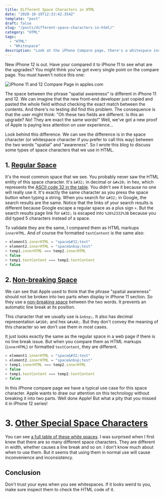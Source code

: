 ```yaml
---
title: Different Space Characters in HTML
date: "2020-10-19T12:33:42.354Z"
template: "post"
draft: false
slug: "/posts/different-space-characters-in-html/"
category: "HTML"
tags:
  - "HTML"
  - "Whitespace"
description: "Look at the iPhone Compare page, there's a whitespace inconsistency bug that's a bit annoying"
---
```

New iPhone 12 is out. Have your compared it to iPhone 11 to see what are the upgrades? You might think you've got every single point on the compare page. You must haven't notice this one: 

![iPhone 11 and 12 Compare Page in apples.com](/media/iphone-compare-whitespace-bug.png)

The space between the phrase "spatial awareness" is different in iPhone 11 and 12. We can imagine that the new front-end developer just copied and pasted the whole field without checking the exact match between the contents. And there's no testing did find this problem. The consequence is that the user might think: "Oh these two fields are different. Is this an upgrade? No! They are exact the same words!" Well, we've got a new proof of Apple is paying less attention on user experience...

Look behind this difference. We can see the difference is in the space character (or whitespace character if you prefer to call this way) between the two words "spatial" and "awareness". So I wrote this blog to discuss some types of space characters that we use in HTML.

## 1. [Regular Space](https://en.wikipedia.org/wiki/Space_(punctuation))

It's the most common space that we see. You probably never saw the HTML entity of this space character. It's `&#32;` in decimal or `&#x20;` in hex, which represents the [ASCII code 32 in the table](https://www.techonthenet.com/ascii/chart.php). You didn't see it because no one will really use it. It's exactly the same character as you press the space button when typing a string. When you search for `&#32;` in Google, the search results are the same. Notice that the links of your search results is different because Google escape a regular space as a plus sign `+`. But the search results page link for `&#32;` is escaped into `%26%2332%3B` because you did typed 5 characters instead of a space.

To validate they are the same, I compared them as HTML markups `innerHTML`. And of course the formatted `textContent` is the same also:

```js
> element1.innerHTML = "space&#32;test"
> element2.innerHTML = "space&nbsp;test"
> temp1.innerHTML === temp2.innerHTML
< false
> temp1.textContent === temp2.textContent
< false
```

## 2. [Non-breaking Space](https://en.wikipedia.org/wiki/Non-breaking_space)

We can see that Apple used to think that the phrase "spatial awareness" should not be broken into two parts when display in iPhone 11 section. So they use a [non-breaking space](https://en.wikipedia.org/wiki/Non-breaking_space) between the two words. It prevents an automatic line break at its position. 

This character that we usually use is `&nbsp;`. It also has decimal representation `&#160;` and hex `&#xA0;`. But they don't convey the meaning of this character so we don't use them in most cases.

It just looks exactly the same as the regular space in a web page if there is no line break issue. But when you compare them as HTML markups (`innerHTML`) or formatted `textContent`, they are different.

```js
> element1.innerHTML = "space&#32;test"
> element2.innerHTML = "space&nbsp;test"
> temp1.innerHTML === temp2.innerHTML
< false
> temp1.textContent === temp2.textContent
< false
```

In this iPhone compare page we have a typical use case for this space character. Apple wants to draw our attention on this technology without breaking it into two parts. Well done Apple! But what a pity that you missed it in iPhone 12 series!

# 3. [Other Special Space Characters](https://en.wikipedia.org/wiki/Whitespace_character)

You can see [a full table of these white spaces](https://en.wikipedia.org/wiki/Whitespace_character#Definition_and_ambiguity). I was surprised when I first knew that there are so many different space characters. They are different in width, whether causes a line break and so on. I don't know much about when to use them. But it seems that using them in normal use will cause inconvenience and inconsistency.


## Conclusion

Don't trust your eyes when you see whitespaces. If it looks weird to you, make sure inspect them to check the HTML code of it.
